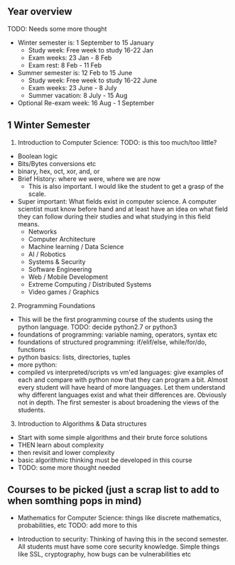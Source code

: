 
Year overview
--------------------------------------------------
TODO: Needs some more thought
- Winter semester is: 1 September to 15 January
  + Study week: Free week to study 16-22 Jan
  + Exam weeks: 23 Jan - 8 Feb
  + Exam rest:  8 Feb - 11 Feb
- Summer semester is: 12 Feb to 15 June
  + Study week: Free week to study 16-22 June
  + Exam weeks: 23 June - 8 July
  + Summer vacation: 8 July - 15 Aug
- Optional Re-exam week: 16 Aug - 1 September 

1 Winter Semester
-----------------

 1. Introduction to Computer Science: TODO: is this too much/too little?
  - Boolean logic
  - Bits/Bytes conversions etc
  - binary, hex, oct, xor, and, or
  - Brief History: where we were, where we are now
      + This is also important. I would like the student to get a grasp of the scale.
  - Super important: What fields exist in computer science. A computer scientist must know before hand and at least have an idea 
    on what field they can follow during their studies and what studying in this field means. 
      + Networks
      + Computer Architecture
      + Machine learning / Data Science
      + AI / Robotics
      + Systems & Security
      + Software Engineering
      + Web / Mobile Development
      + Extreme Computing / Distributed Systems
      + Video games / Graphics

  2. Programming Foundations
   - This will be the first programming course of the students using the python language. TODO: decide python2.7 or python3
   - foundations of programming: variable naming, operators, syntax etc
   - foundations of structured programming: if/elif/else, while/for/do, functions
   - python basics: lists, directories, tuples
   - more python:
   - compiled vs interpreted/scripts vs vm'ed languages: give examples of each and compare with python now that they can program a       bit. Almost every student will have heard of more languages. Let them understand why different languages exist and what their           differences are. Obviously not in depth. The first semester is about broadening the views of the students. 
   
 3. Introduction to Algorithms & Data structures
   - Start with some simple algorithms and their brute force solutions
   - THEN learn about complexity
   - then revisit and lower complexity
   - basic algorithmic thinking must be developed in this course
   - TODO: some more thought needed
  
  
  
  Courses to be picked (just a scrap list to add to when somthing pops in mind)
  --------------------------
  - Mathematics for Computer Science: things like discrete mathematics, probabilities, etc TODO: add more to this
  
  - Introduction to security: Thinking of having this in the second semester. All students must have some core security knowledge.           Simple things like SSL, cryptography, how bugs can be vulnerabilities etc

